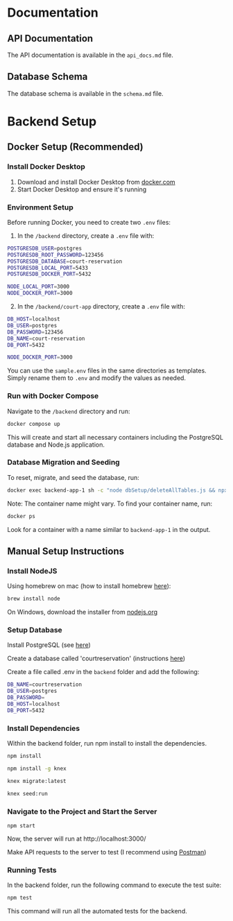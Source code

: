 # Documentation

## API Documentation

The API documentation is available in the `api_docs.md` file.

## Database Schema

The database schema is available in the `schema.md` file.

# Backend Setup

## Docker Setup (Recommended)

### Install Docker Desktop

1. Download and install Docker Desktop from [docker.com](https://www.docker.com/products/docker-desktop/)
2. Start Docker Desktop and ensure it's running

### Environment Setup

Before running Docker, you need to create two `.env` files:

1. In the `/backend` directory, create a `.env` file with:

```bash
POSTGRESDB_USER=postgres
POSTGRESDB_ROOT_PASSWORD=123456
POSTGRESDB_DATABASE=court-reservation
POSTGRESDB_LOCAL_PORT=5433
POSTGRESDB_DOCKER_PORT=5432

NODE_LOCAL_PORT=3000
NODE_DOCKER_PORT=3000
```

2. In the `/backend/court-app` directory, create a `.env` file with:

```bash
DB_HOST=localhost
DB_USER=postgres
DB_PASSWORD=123456
DB_NAME=court-reservation
DB_PORT=5432

NODE_DOCKER_PORT=3000
```

You can use the `sample.env` files in the same directories as templates. Simply rename them to `.env` and modify the values as needed.

### Run with Docker Compose

Navigate to the `/backend` directory and run:

```bash
docker compose up
```

This will create and start all necessary containers including the PostgreSQL database and Node.js application.

### Database Migration and Seeding

To reset, migrate, and seed the database, run:

```bash
docker exec backend-app-1 sh -c "node dbSetup/deleteAllTables.js && npx knex migrate:latest && npx knex seed:run"
```

Note: The container name might vary. To find your container name, run:

```bash
docker ps
```

Look for a container with a name similar to `backend-app-1` in the output.

## Manual Setup Instructions

### Install NodeJS

Using homebrew on mac (how to install homebrew [here](https://brew.sh/)):

```bash
brew install node
```

On Windows, download the installer from [nodejs.org](https://nodejs.org/en/download/)

### Setup Database

Install PostgreSQL (see [here](https://www.postgresql.org/download/))

Create a database called 'courtreservation' (instructions [here](https://www.postgresql.org/docs/current/app-createdb.html))

Create a file called .env in the `backend` folder and add the following:

```bash
DB_NAME=courtreservation
DB_USER=postgres
DB_PASSWORD=
DB_HOST=localhost
DB_PORT=5432
```

### Install Dependencies

Within the backend folder, run npm install to install the dependencies.

```bash
npm install
```

```bash
npm install -g knex
```

```bash
knex migrate:latest
```

```bash
knex seed:run
```

### Navigate to the Project and Start the Server

```
npm start
```

Now, the server will run at http://localhost:3000/

Make API requests to the server to test (I recommend using [Postman](https://www.postman.com/))

### Running Tests

In the backend folder, run the following command to execute the test suite:

```bash
npm test
```

This command will run all the automated tests for the backend.
